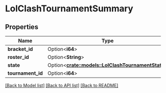 # LolClashTournamentSummary

## Properties

Name | Type | Description | Notes
------------ | ------------- | ------------- | -------------
**bracket_id** | Option<**i64**> |  | [optional]
**roster_id** | Option<**String**> |  | [optional]
**state** | Option<[**crate::models::LolClashTournamentState**](LolClashTournamentState.md)> |  | [optional]
**tournament_id** | Option<**i64**> |  | [optional]

[[Back to Model list]](../README.md#documentation-for-models) [[Back to API list]](../README.md#documentation-for-api-endpoints) [[Back to README]](../README.md)


